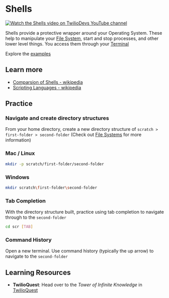 # Shells

[![Watch the Shells video on TwilioDevs YouTube channel](https://img.youtube.com/vi/fhv2dX0axeY/maxresdefault.jpg)](https://youtu.be/fhv2dX0axeY)

Shells provide a protective wrapper around your Operating System. These help to manipulate your [File System](../file-system/README.md), start and stop processes, and other lower level things. You access them through your [Terminal](../terminal/README.md)

Explore the [examples](./examples/README.md)

## Learn more

- [Comparsion of Shells - wikipedia](https://en.wikipedia.org/wiki/Comparison_of_command_shells)
- [Scripting Languages - wikipedia](https://en.wikipedia.org/wiki/Shell_script)

## Practice

### Navigate and create directory structures

From your home directory, create a new directory structure of `scratch > first-folder > second-folder` (Check out [File Systems](../file-system/README.md) for more information)

### Mac / Linux

```bash
mkdir -p scratch/first-folder/second-folder
```

### Windows

```bash
mkdir scratch\first-folder\second-folder
```

### Tab Completion

With the directory structure built, practice using tab completion to navigate through to the `second-folder`

```bash
cd scr [TAB]
```

### Command History

Open a new terminal. Use command history (typically the up arrow) to navigate to the `second-folder`

## Learning Resources

- **TwilioQuest**: Head over to the _Tower of Infinite Knowledge_ in [TwilioQuest](https://twilio.com/quest?utm_source=gh&utm_medium=referral&utm_campaign=developer-fundamentals)
